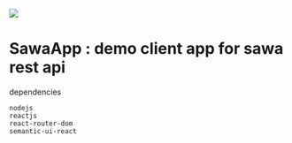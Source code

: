 
![](http://www.9jialu.com/image/Original_without_effects_204x75.png)

# SawaApp : demo client app for sawa rest api


dependencies

    nodejs
    reactjs
    react-router-dom
    semantic-ui-react
